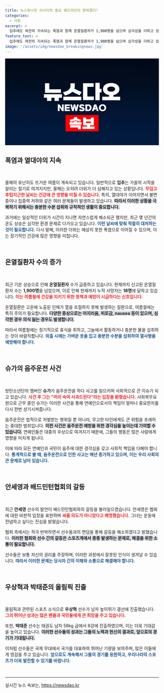 ```yaml
---
title: 뉴스투나잇 이시각의 중요 헤드라인이 밝혀졌다!
categories:
  - 사회
excerpt: >
  입추에도 여전히 지속되는 폭염과 함께 온열질환자가 1,900명을 넘으며 심각성을 더하고 있습니다. 그런 가운데 BTS 슈가의 음주운전 사건과 우상혁의 올림픽 결선 진출이 화제입니다. 지금 바로 클릭해보세요!
feature_text: >
  입추에도 여전히 지속되는 폭염과 함께 온열질환자가 1,900명을 넘으며 심각성을 더하고 있습니다. 그런 가운데 BTS 슈가의 음주운전 사건과 우상혁의 올림픽 결선 진출이 화제입니다. 지금 바로 클릭해보세요!
image: '/assets/img/newsdao_breakingnews.jpg'
---
```


<p><img src="/assets/img/newsdao_breakingnews.jpg" alt="cryptoinkorea 속보" /></p>

<h2 data-ke-size="size26">폭염과 열대야의 지속</h2>

<p data-ke-size="size16">&nbsp;</p>

<p>올해의 유난히도 뜨거운 여름이 계속되고 있습니다. 일반적으로 <b>입추</b>는 가을의 시작을 알리는 절기로 여겨지지만, 올해는 오히려 더위가 더 심해지고 있는 상황입니다. <b><span style="color: #ee2323;">무덥고 후텁지근한 날씨는 건강에 큰 영향을 미칠 수 있습니다.</span></b> 특히, 열대야가 이어지면서 불면증이나 집중력 저하와 같은 여러 문제들이 발생하고 있습니다. <b><span style="background-color: #21538527;">따라서 이러한 상황을 극복하기 위해서는 충분한 수분 섭취와 규칙적인 생활이 중요합니다.</span></b> </p>

<p>과거에는 일상적인 더위가 시간이 지나면 자연스럽게 해소되곤 했지만, 최근 몇 년간의 온도 상승은 심각한 환경 문제로 다가오고 있습니다. <b><span style="color: #1a5490;">이런 날씨에 맞춰 적절히 대처하는 것이 필요합니다.</span></b> 다시 말해, 이러한 더위는 예상치 못한 폭염으로 이어질 수 있으며, 이는 장기적인 건강에 많은 영향을 미칩니다.</p>

<p data-ke-size="size16">&nbsp;</p>

<h2 data-ke-size="size26">온열질환자 수의 증가</h2>

<p data-ke-size="size16">&nbsp;</p>

<p>최근 기온 상승으로 인해 <b>온열질환자</b> 수가 급증하고 있습니다. 현재까지 신고된 온열질환자 수는 <b>1,900명</b>을 넘었으며, 이로 인해 현재까지 누적 사망자는 <b>18명</b>에 달하고 있습니다. <b><span style="color: #ee2323;">이는 여름철에 건강을 지키기 위한 정책과 예방이 시급하다는 신호입니다.</span></b> </p>

<p>온열질환은 고온에 노출된 인체가 열을 조절하지 못해 발생하는 질환으로, 여름철에는 특히 주의가 필요합니다. <b><span style="background-color: #21538527;">다양한 증상으로는 어지러움, 피로감, nausea 등이 있으며, 심각한 경우 의식 잃는 경우도 발생합니다.</span></b></p>

<p>따라서 여름철에는 정기적으로 휴식을 취하고, 그늘에서 활동하거나 충분한 물을 섭취하는 것이 바람직합니다. <b><span style="color: #1a5490;">외출 시에는 가벼운 옷을 입고 충분한 수분을 섭취하여 열사병을 예방해야 합니다.</span></b></p>

<p data-ke-size="size16">&nbsp;</p>

<h2 data-ke-size="size26">슈가의 음주운전 사건</h2>

<p data-ke-size="size16">&nbsp;</p>

<p>방탄소년단의 멤버인 <b>슈가</b>가 음주운전을 하다 사고를 일으키며 사회적으로 큰 이슈가 되고 있습니다. <b><span style="color: #ee2323;">사건 후 그는 "머리 숙여 사과드린다"라는 입장을 밝혔습니다.</span></b> 사회복무요원으로 근무 중인 슈가는 이러한 사건을 통해 연예인으로서의 책임이 얼마나 중요한지를 다시 한번 상기시켜줍니다. </p>

<p>음주운전은 법적으로 처벌받는 행위일 뿐 아니라, 무고한 타인에게도 큰 위험을 초래하는 중대한 범죄입니다. <b><span style="background-color: #21538527;">이런 사건은 음주운전 예방을 위한 경각심을 높이는데 기여할 수 있습니다.</span></b> 연예인들은 대중의 우상으로 여겨지기 때문에, 그들의 행동은 많은 사람에게 영향을 미치게 됩니다. </p>

<p>이에 따라 모든 연예인과 국민이 음주에 대한 경각심을 갖고 사회적 책임을 다해야 합니다. <b><span style="color: #1a5490;">통계적으로 볼 때, 음주운전으로 인한 사고는 매년 증가하고 있으며, 이는 우리 사회의 큰 문제로 남아 있습니다.</span></b></p>

<p data-ke-size="size16">&nbsp;</p>

<h2 data-ke-size="size26">안세영과 배드민턴협회의 갈등</h2>

<p data-ke-size="size16">&nbsp;</p>

<p>최근 <b>안세영</b> 선수의 발언이 배드민턴협회와의 갈등을 불러일으켰습니다. 안세영은 협회에 대한 비판적 입장을 표현하며 <b><span style="color: #ee2323;">싸울 의도가 아니었다고 해명했습니다.</span></b> 그녀는 운동에 전념하고 싶다는 진심을 밝혔습니다. </p>

<p>협회 측에서는 적극 반박하면서 선수들과의 면담을 통해 갈등을 해소하겠다고 밝혔습니다. <b><span style="background-color: #21538527;">이러한 협회와 선수 간의 갈등은 스포츠계에서 종종 발생하는 문제로, 해결을 위한 소통이 필요합니다.</span></b> </p>

<p>선수들은 보통 자신의 권리를 주장하며, 이러한 과정에서 잘못된 인식이 생겨날 수 있습니다. <b><span style="color: #1a5490;">따라서 이러한 문제는 당사자 간의 이해와 소통으로 해결해야 합니다.</span></b></p>

<p data-ke-size="size16">&nbsp;</p>

<h2 data-ke-size="size26">우상혁과 박태준의 올림픽 진출</h2>

<p data-ke-size="size16">&nbsp;</p>

<p>올림픽과 관련된 스포츠 소식으로 <b>우상혁</b> 선수가 남자 높이뛰기 결선에 진출했습니다. <b><span style="color: #ee2323;">그의 뛰어난 성과는 많은 팬들과 국민들에게 큰 희망을 주고 있습니다.</span></b> </p>

<p>또한, <b>박태준</b> 선수는 태권도 남자 58kg 급에서 8강에 진출하였으며, 이는 더욱 기대감을 높이고 있습니다. <b><span style="background-color: #21538527;">이러한 선수들의 성과는 그들의 노력과 헌신의 결과로, 앞으로의 경기가 기대됩니다.</span></b> </p>

<p>이처럼 선수들은 국제 무대에서 국가를 대표하여 뛰어난 기량을 보여주며, 많은 이들에게 영감을 주고 있습니다. <b><span style="color: #1a5490;">앞으로도 계속해서 그들의 경기를 응원하고, 우리나라의 스포츠가 더욱 발전할 수 있기를 바랍니다.</span></b></p>

<p data-ke-size="size16">&nbsp;</p>

<hr>
실시간 뉴스 속보는, <a href="https://newsdao.kr" rel="dofollow">https://newsdao.kr</a>


